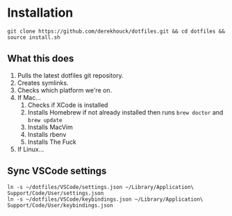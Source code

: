 # Installation #
```
git clone https://github.com/derekhouck/dotfiles.git && cd dotfiles && source install.sh
```
## What this does ##

1. Pulls the latest dotfiles git repository.
2. Creates symlinks.
3. Checks which platform we're on.
4. If Mac...
    1. Checks if XCode is installed
    2. Installs Homebrew if not already installed then runs `brew doctor` and `brew update`
    3. Installs MacVim
    4. Installs rbenv
    5. Installs The Fuck
5. If Linux...

## Sync VSCode settings ##
```
ln -s ~/dotfiles/VSCode/settings.json ~/Library/Application\ Support/Code/User/settings.json
ln -s ~/dotfiles/VSCode/keybindings.json ~/Library/Application\ Support/Code/User/keybindings.json
```
